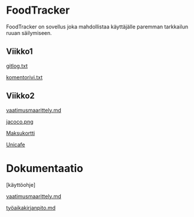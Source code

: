 # FoodTracker

FoodTracker on sovellus joka mahdollistaa käyttäjälle paremman tarkkailun ruuan säilymiseen.


## Viikko1

[gitlog.txt](https://github.com/lossitomatossi/ot-harjoitustyo/blob/master/laskarit/viikko1/gitlog.txt)

[komentorivi.txt](https://github.com/lossitomatossi/ot-harjoitustyo/blob/master/laskarit/viikko1/komentorivi.txt)

## Viikko2

[vaatimusmaarittely.md](https://github.com/lossitomatossi/ot-harjoitustyo/blob/master/laskarit/viikko2/vaatimusmaarittely.md)

[jacoco.png](https://github.com/lossitomatossi/ot-harjoitustyo/blob/master/laskarit/viikko2/jacoco.png)

[Maksukortti](https://github.com/lossitomatossi/ot-harjoitustyo/tree/master/laskarit/viikko2/Maksukortti)

[Unicafe](https://github.com/lossitomatossi/ot-harjoitustyo/tree/master/laskarit/viikko2/Unicafe)


# Dokumentaatio

[käyttöohje]

[vaatimusmaarittely.md](https://github.com/lossitomatossi/ot-harjoitustyo/blob/master/laskarit/viikko2/vaatimusmaarittely.md)

[työaikakirjanpito.md](https://github.com/lossitomatossi/ot-harjoitustyo/blob/master/tyoaikakirjanpito.md)

